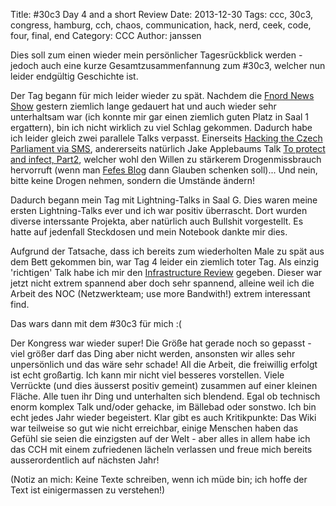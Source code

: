 Title: #30c3 Day 4 and a short Review
Date: 2013-12-30
Tags: ccc, 30c3, congress, hamburg, cch, chaos, communication, hack, nerd, ceek, code, four, final, end 
Category: CCC 
Author: janssen

Dies soll zum einen wieder mein persönlicher Tagesrückblick werden - jedoch auch eine kurze Gesamtzusammenfannung zum #30c3, welcher nun leider endgültig Geschichte ist.

Der Tag begann für mich leider wieder zu spät. Nachdem die [Fnord News Show](http://events.ccc.de/congress/2013/Fahrplan/events/5490.html) gestern ziemlich lange gedauert hat und auch wieder sehr unterhaltsam war (ich konnte mir gar einen ziemlich guten Platz in Saal 1 ergattern), bin ich nicht wirklich zu viel Schlag gekommen. Dadurch habe ich leider gleich zwei parallele Talks verpasst. Einerseits [Hacking the Czech Parliament via SMS](http://events.ccc.de/congress/2013/Fahrplan/events/5593.html), andererseits natürlich Jake Applebaums Talk [To protect and infect, Part2](http://events.ccc.de/congress/2013/Fahrplan/events/5713.html), welcher wohl den Willen zu stärkerem Drogenmissbrauch hervorruft (wenn man [Fefes Blog](http://blog.fefe.de/?ts=ac3f6c75) dann Glauben schenken soll)... Und nein, bitte keine Drogen nehmen, sondern die Umstände ändern!

Dadurch begann mein Tag mit Lightning-Talks in Saal G. Dies waren meine ersten Lightning-Talks ever und ich war positiv überrascht. Dort wurden diverse interssante Projekta, aber natürlich auch Bullshit vorgestellt. Es hatte auf jedenfall Steckdosen und mein Notebook dankte mir dies.

Aufgrund der Tatsache, dass ich bereits zum wiederholten Male zu spät aus dem Bett gekommen bin, war Tag 4 leider ein ziemlich toter Tag. Als einzig 'richtigen' Talk habe ich mir den [Infrastructure Review](http://events.ccc.de/congress/2013/Fahrplan/events/5609.html) gegeben. Dieser war jetzt nicht extrem spannend aber doch sehr spannend, alleine weil ich die Arbeit des NOC (Netzwerkteam; use more Bandwith!) extrem interessant find.

Das wars dann mit dem #30c3 für mich :(

Der Kongress war wieder super! Die Größe hat gerade noch so gepasst - viel größer darf das Ding aber nicht werden, ansonsten wir alles sehr unpersönlich und das wäre sehr schade! All die Arbeit, die freiwillig erfolgt ist echt großartig. Ich kann mir nicht viel besseres vorstellen. Viele Verrückte (und dies äusserst positiv gemeint) zusammen auf einer kleinen Fläche. Alle tuen ihr Ding und unterhalten sich blendend. Egal ob technisch enorm komplex Talk und/oder gehacke, im Bällebad oder sonstwo. Ich bin echt jedes Jahr wieder begeistert. Klar gibt es auch Kritikpunkte: Das Wiki war teilweise so gut wie nicht erreichbar, einige Menschen haben das Gefühl sie seien die einzigsten auf der Welt - aber alles in allem habe ich das CCH mit einem zufriedenen lächeln verlassen und freue mich bereits ausserordentlich auf nächsten Jahr!


(Notiz an mich: Keine Texte schreiben, wenn ich müde bin; ich hoffe der Text ist einigermassen zu verstehen!)
